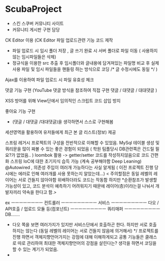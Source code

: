 # ScubaProject

- 스킨 스쿠버 커뮤니티 사이트
- 커뮤니티 게시판 구현 담당

CK Editor 이용 
(CK Editor 파일 업로드관련 기능 코드 제작
 - 파일 업로드 시 임시 폴더 저장 , 글 쓰기 완료 시 서버 폴더로 파일 이동 ( 사용하지 않는 임시파일들은 삭제)
 - 정규식을 이용한 src 추출 후 임시폴더와 글내용에 담겨져있는 파일명 비교 후 실제 사용 파일 및 임시 파일들을 핸들링 하는 방식으로 코딩
 /* 글 수정시에도 동일 */
)

Ajax를 이용하여 파일 업로드 시 파일 유효성 체크

댓글 기능 구현
 (YouTube 댓글 방식을 참조하여 직접 구현
  댓글 / 대댓글 / 대대댓글 )
  
XSS 방어를 위해
View단에서 임의적인 스크립트 코드 삽입 방지

좋아요 기능 구현
- (댓글 / 대댓글 /대대댓글)을 생각하면서 스스로 구현해봄 

세션영역을 활용하여 유저들에게 최근 본 글 리스트(정보) 제공

스프링 레거시 프로젝트의 구성을 전반적으로 이해할 수 있었음.
MySql 테이블 생성 및 쿼리문을 많이 짜볼 수 있는 좋은 경험이 되었음 ( 학원 팀플당시 DB관련쪽은 건드릴 필요?가 없었음.. )
loombok 활용 -> getter/setter 코드를 작성하지않음으로 코드 간편화
스프링 IoC에 대한 초기지식 습득 가능 (계속 공부해야함 Deep Leaning)
@Autowired , 의존성 주입이 여러개 가능하다는 사실 알게됨 ( 이전 프로젝트 진행 당시에는 에러로 인해 여러개를 사용 못하는지 알았는데...)
< 주의할점은 동일 레벨의 레이어는 서로 건들지 않아야함 위배하더라도 코드는 작동함 하지만 *순환참조가 발생할 가능성이 있고, 코드 분석이 예측하기 어려워지기 때문에 
  레이어(층)이라는걸 나눠서 개발자끼리 약속을 한다고 함.>
  
ex ㅡㅡㅡㅡㅡㅡㅡㅡ
컨트롤러
ㅡㅡㅡㅡㅡㅡㅡㅡㅡ
서비스
ㅡㅡㅡㅡㅡㅡㅡㅡㅡ
다오 / API호출 / 업로드 모듈 등(컴포넌트)
ㅡㅡㅡㅡㅡㅡㅡㅡㅡ
쿼리매퍼
ㅡㅡㅡㅡㅡㅡㅡㅡㅡ
DB.......

* 다오 쪽을 보면 여러가지가 있지만 서비스단에서 호출하곤 한다. 하지만 서로 호출하지는 않는다 (동일 레벨의 레이어는 서로 건들지 않음에 의거해서) */
프로젝트를 진행 하면서 객체지향언어가지는 강점에 대해 이해하게되고 공통 기능들은 클래스로 따로 관리하여 최대한 객체지향언어의 강점을 살린다는? 생각을 하면서 코딩을 할 수 있는 계기가 되었음.
*

